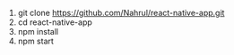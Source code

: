 1. git clone https://github.com/Nahrul/react-native-app.git
2. cd react-native-app
3. npm install
4. npm start
